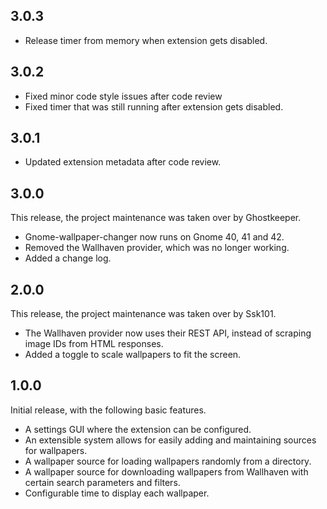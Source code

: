 3.0.3
----
* Release timer from memory when extension gets disabled.

3.0.2
----
* Fixed minor code style issues after code review
* Fixed timer that was still running after extension gets disabled.

3.0.1
----
* Updated extension metadata after code review.

3.0.0
----
This release, the project maintenance was taken over by Ghostkeeper.
* Gnome-wallpaper-changer now runs on Gnome 40, 41 and 42.
* Removed the Wallhaven provider, which was no longer working.
* Added a change log.

2.0.0
----
This release, the project maintenance was taken over by Ssk101.
* The Wallhaven provider now uses their REST API, instead of scraping image IDs from HTML responses.
* Added a toggle to scale wallpapers to fit the screen.

1.0.0
----
Initial release, with the following basic features.
* A settings GUI where the extension can be configured.
* An extensible system allows for easily adding and maintaining sources for wallpapers.
* A wallpaper source for loading wallpapers randomly from a directory.
* A wallpaper source for downloading wallpapers from Wallhaven with certain search parameters and filters.
* Configurable time to display each wallpaper.